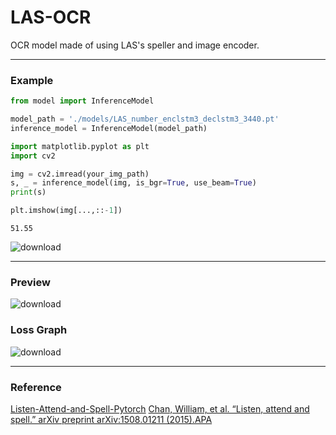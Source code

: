 # LAS-OCR

OCR model made of using LAS's speller and image encoder.

---

### Example

```python
from model import InferenceModel

model_path = './models/LAS_number_enclstm3_declstm3_3440.pt'
inference_model = InferenceModel(model_path)
```
```python
import matplotlib.pyplot as plt
import cv2

img = cv2.imread(your_img_path)
s, _ = inference_model(img, is_bgr=True, use_beam=True)
print(s)

plt.imshow(img[...,::-1])
```
```
51.55
```
![download](https://github.com/tetrapod0/LAS-OCR/assets/48349693/f1108625-a409-4080-a8fe-2ab333b6c7c9)

---

### Preview
![download](https://github.com/tetrapod0/LAS-OCR/assets/48349693/3d095616-a443-4539-8993-1374e747b3fd)

### Loss Graph
![download](https://github.com/tetrapod0/LAS-OCR/assets/48349693/59e51897-332f-4777-b95e-3074603d34e5)

---

### Reference
[Listen-Attend-and-Spell-Pytorch](https://github.com/AzizCode92/Listen-Attend-and-Spell-Pytorch)
[Chan, William, et al. “Listen, attend and spell.” arXiv preprint arXiv:1508.01211 (2015).APA](https://arxiv.org/pdf/1508.01211.pdf)
